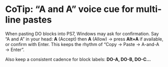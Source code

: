 <!-- status: stub; target: 150+ words -->
<!-- status: stub; target: 150+ words -->
<!-- status: stub; target: 150+ words -->
<!-- status: stub; target: 150+ words -->
<!-- status: stub; target: 150+ words -->
# CoTip: “A and A” voice cue for multi-line pastes

When pasting DO blocks into PS7, Windows may ask for confirmation.
Say “A and A” in your head: **A** (Accept) then **A** (Allow) → press **Alt+A** if available,
or confirm with Enter. This keeps the rhythm of “Copy → Paste → A-and-A → Enter”.

Also keep a consistent cadence for block labels: **DO-A, DO-B, DO-C…**






